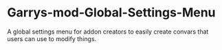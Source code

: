# Garrys-mod-Global-Settings-Menu
 A global settings menu for addon creators to easily create convars that users can use to modify things.
